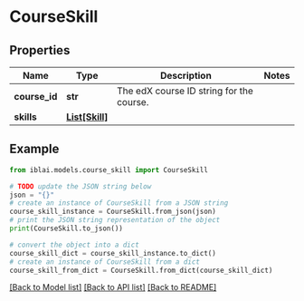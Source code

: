 # CourseSkill


## Properties

Name | Type | Description | Notes
------------ | ------------- | ------------- | -------------
**course_id** | **str** | The edX course ID string for the course. | 
**skills** | [**List[Skill]**](Skill.md) |  | 

## Example

```python
from iblai.models.course_skill import CourseSkill

# TODO update the JSON string below
json = "{}"
# create an instance of CourseSkill from a JSON string
course_skill_instance = CourseSkill.from_json(json)
# print the JSON string representation of the object
print(CourseSkill.to_json())

# convert the object into a dict
course_skill_dict = course_skill_instance.to_dict()
# create an instance of CourseSkill from a dict
course_skill_from_dict = CourseSkill.from_dict(course_skill_dict)
```
[[Back to Model list]](../README.md#documentation-for-models) [[Back to API list]](../README.md#documentation-for-api-endpoints) [[Back to README]](../README.md)


